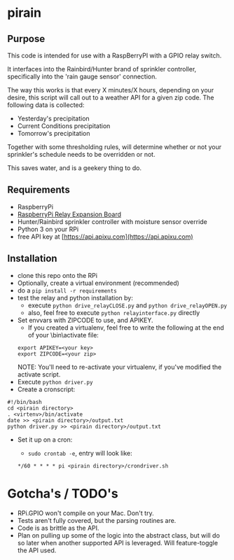 # pirain

## Purpose
This code is intended for use with a RaspBerryPI with a GPIO relay switch.

It interfaces into the Rainbird/Hunter brand of sprinkler controller, specifically
into the 'rain gauge sensor' connection.

The way this works is that every X minutes/X hours, depending on your desire, this
script will call out to a weather API for a given zip code.  The following data is 
collected:
* Yesterday's precipitation
* Current Conditions precipitation
* Tomorrow's precipitation

Together with some thresholding rules, will determine whether or not your sprinkler's
schedule needs to be overridden or not.

This saves water, and is a geekery thing to do.

## Requirements
* RaspberryPi
* [RaspberryPi Relay Expansion Board](https://www.amazon.com/gp/product/B01G05KLIE/ref=oh_aui_search_asin_title?ie=UTF8&psc=1)
* Hunter/Rainbird sprinkler controller with moisture sensor override
* Python 3 on your RPi
* free API key at [https://api.apixu.com](https://api.apixu.com)

## Installation
* clone this repo onto the RPi
* Optionally, create a virtual environment (recommended)
* do a `pip install -r requirements`
* test the relay and python installation by:
    * execute `python drive_relayCLOSE.py` and `python drive_relayOPEN.py`
    * also, feel free to execute `python relayinterface.py` directly
* Set envvars with ZIPCODE to use, and APIKEY.
    * If you created a virtualenv, feel free to write the following at the end
    of your <virt directory>\bin\activate file:
    ```
    export APIKEY=<your key>
    export ZIPCODE=<your zip>
    ```  
    NOTE: You'll need to re-activate your virtualenv, if you've modified the activate script.
* Execute `python driver.py`
* Create a cronscript:
```
#!/bin/bash
cd <pirain directory>
. <virtenv>/bin/activate
date >> <pirain directory>/output.txt
python driver.py >> <pirain directory>/output.txt
```
* Set it up on a cron:
    * `sudo crontab -e`, entry will look like: 
    
    ```*/60 * * * * pi <pirain directory>/crondriver.sh```
    
    
# Gotcha's / TODO's
* RPi.GPIO won't compile on your Mac. Don't try.
* Tests aren't fully covered, but the parsing routines are.
* Code is as brittle as the API. 
* Plan on pulling up some of the logic into the abstract class, but will do so
later when another supported API is leveraged.  Will feature-toggle the API used.
